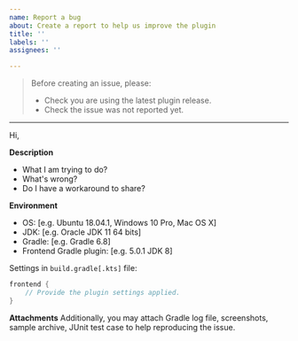 ```yaml
---
name: Report a bug
about: Create a report to help us improve the plugin
title: ''
labels: ''
assignees: ''

---
```


> Before creating an issue, please:
> - Check you are using the latest plugin release.
> - Check the issue was not reported yet.

---

Hi,

**Description**

- What I am trying to do?
- What's wrong?
- Do I have a workaround to share?

**Environment**
 
- OS: [e.g. Ubuntu 18.04.1, Windows 10 Pro, Mac OS X]
- JDK: [e.g. Oracle JDK 11 64 bits]
- Gradle: [e.g. Gradle 6.8]
- Frontend Gradle plugin: [e.g. 5.0.1 JDK 8]

Settings in `build.gradle[.kts]` file:
```groovy
frontend {
    // Provide the plugin settings applied.
}
```

**Attachments**
Additionally, you may attach Gradle log file, screenshots, sample archive, JUnit test case to help reproducing the issue.
